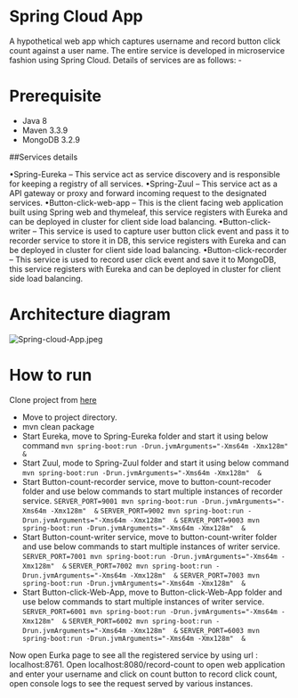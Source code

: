 # Spring Cloud App
A hypothetical web app which captures username and record button click count against a user name. The entire service is developed in microservice fashion using Spring Cloud. Details of services are as follows: - 

# Prerequisite
- Java 8
- Maven 3.3.9
- MongoDB 3.2.9

##Services details

•Spring-Eureka – This service act as service discovery and is responsible for keeping a registry of all services.
•Spring-Zuul – This service act as a API gateway or proxy and forward incoming request to the designated services.
•Button-click-web-app – This is the client facing web application built using Spring web and thymeleaf, this service  registers with Eureka and can be deployed in cluster for client side load balancing.
•Button-click-writer – This service is used to capture user button click event and pass it to recorder service to store it in DB, this service registers with Eureka and can be deployed in cluster for client side load balancing.
•Button-click-recorder – This service is used to record user click event and save it to MongoDB, this service registers with Eureka and can be deployed in cluster for client side load balancing.

# Architecture diagram
![Spring-cloud-App.jpeg](https://www.dropbox.com/s/9udbcv3nmhvzifh/Spring-cloud-App.jpeg?dl=0&raw=1)

# How to run
Clone project from [here](https://github.com/akhil6095/Spring-cloud-app)

- Move to project directory.
- mvn clean package
- Start Eureka, move to Spring-Eureka folder and start it using below command
    `mvn spring-boot:run -Drun.jvmArguments="-Xms64m -Xmx128m"  &`
- Start Zuul, mode to Spring-Zuul folder and start it using below command
    `mvn spring-boot:run -Drun.jvmArguments="-Xms64m -Xmx128m"  &`
- Start Button-count-recorder service, move to button-count-recoder folder and use below commands to start multiple instances of recorder service.
    `SERVER_PORT=9001 mvn spring-boot:run -Drun.jvmArguments="-Xms64m -Xmx128m"  &`
    `SERVER_PORT=9002 mvn spring-boot:run -Drun.jvmArguments="-Xms64m -Xmx128m"  &`
    `SERVER_PORT=9003 mvn spring-boot:run -Drun.jvmArguments="-Xms64m -Xmx128m"  &`
- Start Button-count-writer service, move to button-count-writer folder and use below commands to start multiple instances of writer service.
    `SERVER_PORT=7001 mvn spring-boot:run -Drun.jvmArguments="-Xms64m -Xmx128m"  &`
    `SERVER_PORT=7002 mvn spring-boot:run -Drun.jvmArguments="-Xms64m -Xmx128m"  &`
    `SERVER_PORT=7003 mvn spring-boot:run -Drun.jvmArguments="-Xms64m -Xmx128m"  &`
- Start Button-click-Web-App, move to Button-click-Web-App folder and use below commands to start multiple instances of writer service.
    `SERVER_PORT=6001 mvn spring-boot:run -Drun.jvmArguments="-Xms64m -Xmx128m"  &`
    `SERVER_PORT=6002 mvn spring-boot:run -Drun.jvmArguments="-Xms64m -Xmx128m"  &`
    `SERVER_PORT=6003 mvn spring-boot:run -Drun.jvmArguments="-Xms64m -Xmx128m"  &`

Now open Eurka page to see all the registered service by using url : localhost:8761.
Open localhost:8080/record-count to open web application and enter your username and click on count button to record click count, open console logs to see the request served by various instances.


